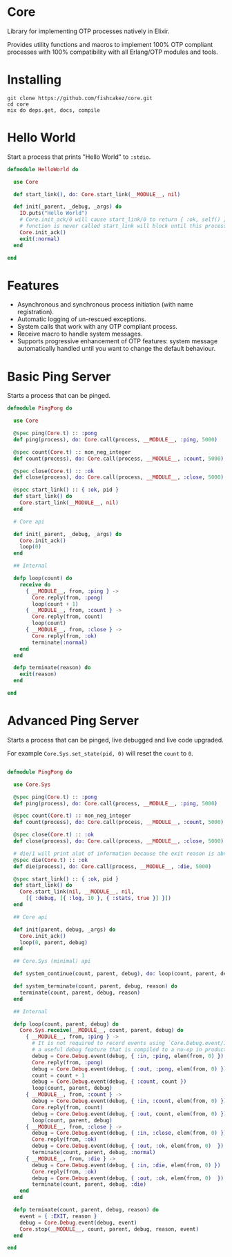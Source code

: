# Core
Library for implementing OTP processes natively in Elixir.

Provides utility functions and macros to implement 100% OTP compliant
processes with 100% compatibility with all Erlang/OTP modules and tools.

# Installing
```
git clone https://github.com/fishcakez/core.git
cd core
mix do deps.get, docs, compile
```

# Hello World
Start a process that prints "Hello World" to `:stdio`.
```elixir
defmodule HelloWorld do

  use Core

  def start_link(), do: Core.start_link(__MODULE__, nil)

  def init(_parent, _debug, _args) do
    IO.puts("Hello World")
    # Core.init_ack/0 will cause start_link/0 to return { :ok, self() }. If this
    # function is never called start_link will block until this process exits.
    Core.init_ack()
    exit(:normal)
  end

end
```

# Features
* Asynchronous and synchronous process initiation (with name registration).
* Automatic logging of un-rescued exceptions.
* System calls that work with any OTP compliant process.
* Receive macro to handle system messages.
* Supports progressive enhancement of OTP features: system message
  automatically handled until you want to change the default behaviour.

# Basic Ping Server
Starts a process that can be pinged.
```elixir
defmodule PingPong do

  use Core

  @spec ping(Core.t) :: :pong
  def ping(process), do: Core.call(process, __MODULE__, :ping, 5000)

  @spec count(Core.t) :: non_neg_integer
  def count(process), do: Core.call(process, __MODULE__, :count, 5000)

  @spec close(Core.t) :: :ok
  def close(process), do: Core.call(process, __MODULE__, :close, 5000)

  @spec start_link() :: { :ok, pid }
  def start_link() do
    Core.start_link(__MODULE__, nil)
  end

  # Core api

  def init(_parent, _debug, _args) do
    Core.init_ack()
    loop(0)
  end

  ## Internal

  defp loop(count) do
    receive do
      { __MODULE__, from, :ping } ->
        Core.reply(from, :pong)
        loop(count + 1)
      { __MODULE__, from, :count } ->
        Core.reply(from, count)
        loop(count)
      { __MODULE__, from, :close } ->
        Core.reply(from, :ok)
        terminate(:normal)
    end
  end

  defp terminate(reason) do
    exit(reason)
  end

end
```

# Advanced Ping Server
Starts a process that can be pinged, live debugged and live code
upgraded.

For example `Core.Sys.set_state(pid, 0)` will reset the `count` to `0`.
```elixir

defmodule PingPong do

  use Core.Sys

  @spec ping(Core.t) :: :pong
  def ping(process), do: Core.call(process, __MODULE__, :ping, 5000)

  @spec count(Core.t) :: non_neg_integer
  def count(process), do: Core.call(process, __MODULE__, :count, 5000)

  @spec close(Core.t) :: :ok
  def close(process), do: Core.call(process, __MODULE__, :close, 5000)

  # die/1 will print alot of information because the exit reason is abnormal.
  @spec die(Core.t) :: :ok
  def die(process), do: Core.call(process, __MODULE__, :die, 5000)

  @spec start_link() :: { :ok, pid }
  def start_link() do
    Core.start_link(nil, __MODULE__, nil,
      [{ :debug, [{ :log, 10 }, { :stats, true }] }])
  end

  ## Core api

  def init(parent, debug, _args) do
    Core.init_ack()
    loop(0, parent, debug)
  end

  ## Core.Sys (minimal) api

  def system_continue(count, parent, debug), do: loop(count, parent, debug)

  def system_terminate(count, parent, debug, reason) do
    terminate(count, parent, debug, reason)
  end

  ## Internal

  defp loop(count, parent, debug) do
    Core.Sys.receive(__MODULE__, count, parent, debug) do
      { __MODULE__, from, :ping } ->
        # It is not required to record events using `Core.Debug.event/1` but is
        # a useful debug feature that is compiled to a no-op in production.
        debug = Core.Debug.event(debug, { :in, :ping, elem(from, 0) })
        Core.reply(from, :pong)
        debug = Core.Debug.event(debug, { :out, :pong, elem(from, 0) })
        count = count + 1
        debug = Core.Debug.event(debug, { :count, count })
        loop(count, parent, debug)
      { __MODULE__, from, :count } ->
        debug = Core.Debug.event(debug, { :in, :count, elem(from, 0) })
        Core.reply(from, count)
        debug = Core.Debug.event(debug, { :out, count, elem(from, 0) })
        loop(count, parent, debug)
      { __MODULE__, from, :close } ->
        debug = Core.Debug.event(debug, { :in, :close, elem(from, 0) })
        Core.reply(from, :ok)
        debug = Core.Debug.event(debug, { :out, :ok, elem(from, 0)  })
        terminate(count, parent, debug, :normal)
      { __MODULE__, from, :die } ->
        debug = Core.Debug.event(debug, { :in, :die, elem(from, 0) })
        Core.reply(from, :ok)
        debug = Core.Debug.event(debug, { :out, :ok, elem(from, 0)  })
        terminate(count, parent, debug, :die)
    end
  end

  defp terminate(count, parent, debug, reason) do
    event = { :EXIT, reason }
    debug = Core.Debug.event(debug, event)
    Core.stop(__MODULE__, count, parent, debug, reason, event)
  end

end
```





